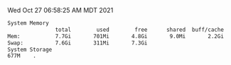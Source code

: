 Wed Oct 27 06:58:25 AM MDT 2021
```bash
System Memory
               total        used        free      shared  buff/cache   available
Mem:           7.7Gi       701Mi       4.8Gi       9.0Mi       2.2Gi       6.7Gi
Swap:          7.6Gi       311Mi       7.3Gi
System Storage
677M	.
```
```bash
